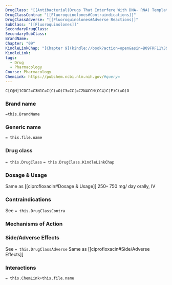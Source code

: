 ```yaml
---
DrugClass: "[[Antibacterial(Drugs That Interfere With DNA- RNA) Template]]"
DrugClassContra: "[[Fluoroquinolones#Contraindications]]"
DrugClassAdverse: "[[Fluoroquinolones#Adverse Reactions]]"
SubClass: "[[Fluoroquinolones]]"
SecondaryDrugClass: 
SecondarySubClass: 
BrandName: 
Chapter: "09"
KindleLinkChap: "[Chapter 9](kindle://book?action=open&asin=B09FRF11YJ&location=4794)"
KindleLink: 
tags:
  - Drug
  - Pharmacology
Course: Pharmacology
ChemLink: https://pubchem.ncbi.nlm.nih.gov/#query=
---
```

```smiles
C[C@H]1COC2=C3N1C=C(C(=O)C3=CC(=C2N4CCN(CC4)C)F)C(=O)O
```

### Brand name
`=this.BrandName`
### Generic name
`= this.file.name`

### Drug class 
`= this.DrugClass`
	`= this.DrugClass.KindleLinkChap`

### Dosage & Usage
Same as [[ciprofloxacin#Dosage & Usage]]
250– 750 mg/ day orally, IV

### Contraindications
See `= this.DrugClassContra`

### Mechanisms of Action

### Side/Adverse Effects
See `= this.DrugClassAdverse`
Same as [[ciprofloxacin#Side/Adverse Effects]]

### Interactions

`= this.ChemLink+this.file.name`
